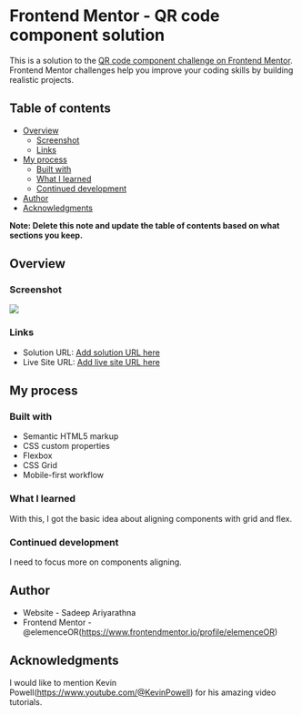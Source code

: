 # Frontend Mentor - QR code component solution

This is a solution to the [QR code component challenge on Frontend Mentor](https://www.frontendmentor.io/challenges/qr-code-component-iux_sIO_H). Frontend Mentor challenges help you improve your coding skills by building realistic projects. 

## Table of contents

- [Overview](#overview)
  - [Screenshot](#screenshot)
  - [Links](#links)
- [My process](#my-process)
  - [Built with](#built-with)
  - [What I learned](#what-i-learned)
  - [Continued development](#continued-development)
- [Author](#author)
- [Acknowledgments](#acknowledgments)

**Note: Delete this note and update the table of contents based on what sections you keep.**

## Overview

### Screenshot

![](.assets/images/result-qr.jpg)

### Links

- Solution URL: [Add solution URL here](https://your-solution-url.com)
- Live Site URL: [Add live site URL here](https://your-live-site-url.com)

## My process

### Built with

- Semantic HTML5 markup
- CSS custom properties
- Flexbox
- CSS Grid
- Mobile-first workflow

### What I learned
 
With this, I got the basic idea about aligning components with grid and flex. 

### Continued development

I need to focus more on components aligning. 

## Author

- Website - Sadeep Ariyarathna
- Frontend Mentor - @elemenceOR(https://www.frontendmentor.io/profile/elemenceOR)


## Acknowledgments

I would like to mention Kevin Powell(https://www.youtube.com/@KevinPowell) for his amazing video tutorials. 
